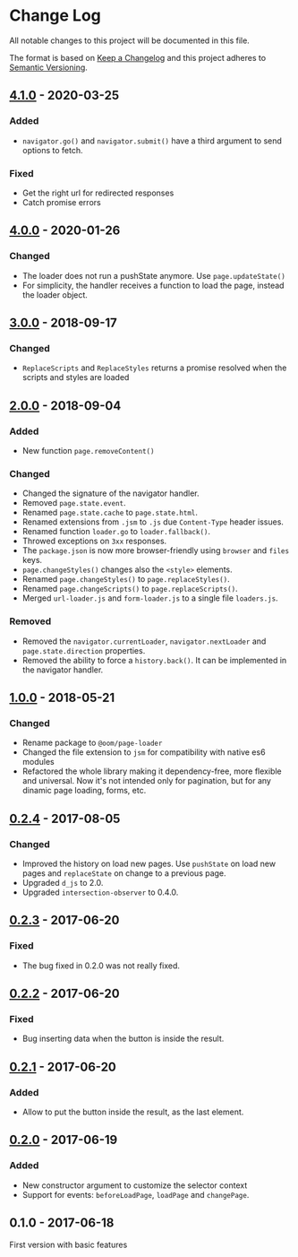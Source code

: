# Change Log

All notable changes to this project will be documented in this file.

The format is based on [Keep a Changelog](http://keepachangelog.com/)
and this project adheres to [Semantic Versioning](http://semver.org/).

## [4.1.0] - 2020-03-25
### Added
- `navigator.go()` and `navigator.submit()` have a third argument to send options to fetch.

### Fixed
- Get the right url for redirected responses
- Catch promise errors

## [4.0.0] - 2020-01-26
### Changed
- The loader does not run a pushState anymore. Use `page.updateState()`
- For simplicity, the handler receives a function to load the page, instead the loader object.

## [3.0.0] - 2018-09-17
### Changed
- `ReplaceScripts` and `ReplaceStyles` returns a promise resolved when the scripts and styles are loaded

## [2.0.0] - 2018-09-04
### Added
- New function `page.removeContent()`

### Changed
- Changed the signature of the navigator handler.
- Removed `page.state.event`.
- Renamed `page.state.cache` to `page.state.html`.
- Renamed extensions from `.jsm` to `.js` due `Content-Type` header issues.
- Renamed function `loader.go` to `loader.fallback()`.
- Throwed exceptions on `3xx` responses.
- The `package.json` is now more browser-friendly using `browser` and `files` keys.
- `page.changeStyles()` changes also the `<style>` elements.
- Renamed `page.changeStyles()` to `page.replaceStyles()`.
- Renamed `page.changeScripts()` to `page.replaceScripts()`.
- Merged `url-loader.js` and `form-loader.js` to a single file `loaders.js`.

### Removed
- Removed the `navigator.currentLoader`, `navigator.nextLoader` and `page.state.direction` properties.
- Removed the ability to force a `history.back()`. It can be implemented in the navigator handler.

## [1.0.0] - 2018-05-21
### Changed
- Rename package to `@oom/page-loader`
- Changed the file extension to `jsm` for compatibility with native es6 modules
- Refactored the whole library making it dependency-free, more flexible and universal. Now it's not intended only for pagination, but for any dinamic page loading, forms, etc.

## [0.2.4] - 2017-08-05
### Changed
- Improved the history on load new pages. Use `pushState` on load new pages and `replaceState` on change to a previous page.
- Upgraded `d_js` to 2.0.
- Upgraded `intersection-observer` to 0.4.0.

## [0.2.3] - 2017-06-20
### Fixed
- The bug fixed in 0.2.0 was not really fixed.

## [0.2.2] - 2017-06-20
### Fixed
- Bug inserting data when the button is inside the result.

## [0.2.1] - 2017-06-20
### Added
- Allow to put the button inside the result, as the last element.

## [0.2.0] - 2017-06-19
### Added
- New constructor argument to customize the selector context
- Support for events: `beforeLoadPage`, `loadPage` and `changePage`.

## 0.1.0 - 2017-06-18
First version with basic features

[4.1.0]: https://github.com/oom-components/page-loader/compare/v4.0.0...v4.1.0
[4.0.0]: https://github.com/oom-components/page-loader/compare/v3.0.0...v4.0.0
[3.0.0]: https://github.com/oom-components/page-loader/compare/v2.0.0...v3.0.0
[2.0.0]: https://github.com/oom-components/page-loader/compare/v1.0.0...v2.0.0
[1.0.0]: https://github.com/oom-components/page-loader/compare/v0.2.4...v1.0.0
[0.2.4]: https://github.com/oom-components/page-loader/compare/v0.2.3...v0.2.4
[0.2.3]: https://github.com/oom-components/page-loader/compare/v0.2.2...v0.2.3
[0.2.2]: https://github.com/oom-components/page-loader/compare/v0.2.1...v0.2.2
[0.2.1]: https://github.com/oom-components/page-loader/compare/v0.2.0...v0.2.1
[0.2.0]: https://github.com/oom-components/page-loader/compare/v0.1.0...v0.2.0

